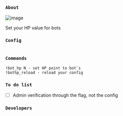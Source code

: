 ### `About`
![image](https://github.com/jackson-tougher/cs2_Setbothp/assets/119735356/823ab6cb-f073-44cd-b2a0-e34c46786174)

Set your HP value for bots
### `Config`
```

```
### `Commands`
```
!bot_hp N - set HP point to bot`s
!bothp_reload - reload your config
```
### `To do list`
- [ ] Admin verification through the flag, not the config
### `Developers`
